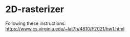 # 2D-rasterizer

Following these instructions: https://www.cs.virginia.edu/~lat7h/4810/F2021/hw1.html
